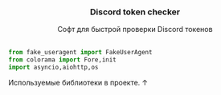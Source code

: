 <div align="center">
<h3>Discord token checker</h3>
Софт для быстрой проверки Discord токенов
</div>
<br>

``` python
from fake_useragent import FakeUserAgent
from colorama import Fore,init
import asyncio,aiohttp,os
```
Используемые библиотеки в проекте. ↑
